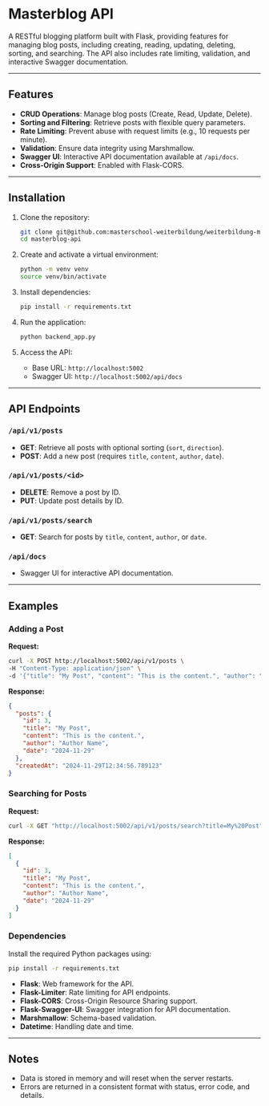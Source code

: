 
# Masterblog API

A RESTful blogging platform built with Flask, providing features for managing blog posts, including creating, reading, updating, deleting, sorting, and searching. The API also includes rate limiting, validation, and interactive Swagger documentation.

---

## Features

- **CRUD Operations**: Manage blog posts (Create, Read, Update, Delete).
- **Sorting and Filtering**: Retrieve posts with flexible query parameters.
- **Rate Limiting**: Prevent abuse with request limits (e.g., 10 requests per minute).
- **Validation**: Ensure data integrity using Marshmallow.
- **Swagger UI**: Interactive API documentation available at `/api/docs`.
- **Cross-Origin Support**: Enabled with Flask-CORS.

---

## Installation

1. Clone the repository:
   ```bash
   git clone git@github.com:masterschool-weiterbildung/weiterbildung-masterblog-api.git
   cd masterblog-api
   ```

2. Create and activate a virtual environment:
   ```bash
   python -m venv venv
   source venv/bin/activate
   ```

3. Install dependencies:
   ```bash
   pip install -r requirements.txt
   ```

4. Run the application:
   ```bash
   python backend_app.py
   ```

5. Access the API:
   - Base URL: `http://localhost:5002`
   - Swagger UI: `http://localhost:5002/api/docs`

---

## API Endpoints

### `/api/v1/posts`
- **GET**: Retrieve all posts with optional sorting (`sort`, `direction`).
- **POST**: Add a new post (requires `title`, `content`, `author`, `date`).

### `/api/v1/posts/<id>`
- **DELETE**: Remove a post by ID.
- **PUT**: Update post details by ID.

### `/api/v1/posts/search`
- **GET**: Search for posts by `title`, `content`, `author`, or `date`.

### `/api/docs`
- Swagger UI for interactive API documentation.

---

## Examples

### Adding a Post
**Request:**
```bash
curl -X POST http://localhost:5002/api/v1/posts \
-H "Content-Type: application/json" \
-d '{"title": "My Post", "content": "This is the content.", "author": "Author Name", "date": "2024-11-29"}'
```

**Response:**
```json
{
  "posts": {
    "id": 3,
    "title": "My Post",
    "content": "This is the content.",
    "author": "Author Name",
    "date": "2024-11-29"
  },
  "createdAt": "2024-11-29T12:34:56.789123"
}
```

### Searching for Posts
**Request:**
```bash
curl -X GET "http://localhost:5002/api/v1/posts/search?title=My%20Post"
```

**Response:**
```json
[
  {
    "id": 3,
    "title": "My Post",
    "content": "This is the content.",
    "author": "Author Name",
    "date": "2024-11-29"
  }
]
```

### Dependencies
Install the required Python packages using:
```bash
pip install -r requirements.txt
```

- **Flask**: Web framework for the API.
- **Flask-Limiter**: Rate limiting for API endpoints.
- **Flask-CORS**: Cross-Origin Resource Sharing support.
- **Flask-Swagger-UI**: Swagger integration for API documentation.
- **Marshmallow**: Schema-based validation.
- **Datetime**: Handling date and time.

---

## Notes

- Data is stored in memory and will reset when the server restarts.
- Errors are returned in a consistent format with status, error code, and details.
